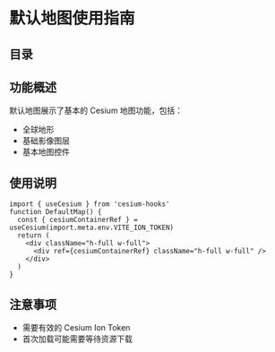# 默认地图使用指南

## 目录
<!--TOC-->

## 功能概述

默认地图展示了基本的 Cesium 地图功能，包括：

- 全球地形
- 基础影像图层
- 基本地图控件

## 使用说明


```tsx
import { useCesium } from 'cesium-hooks'
function DefaultMap() {
  const { cesiumContainerRef } = useCesium(import.meta.env.VITE_ION_TOKEN)
  return (
    <div className="h-full w-full">
      <div ref={cesiumContainerRef} className="h-full w-full" />
    </div>
  )
}
```


## 注意事项

- 需要有效的 Cesium Ion Token
- 首次加载可能需要等待资源下载
